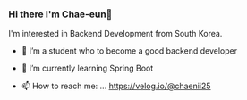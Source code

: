 ### Hi there I'm Chae-eun👋 

I'm interested in Backend Development from South Korea.
- 🔭 I’m a student who to become a good backend developer
- 🌱 I’m currently learning Spring Boot

- 📫 How to reach me: ... https://velog.io/@chaenii25

<!--
**chaenii25/chaenii25** is a ✨ _special_ ✨ repository because its `README.md` (this file) appears on your GitHub profile.

Here are some ideas to get you started:

- 🔭 I’m currently working on ...
- 🌱 I’m currently learning ...
- 👯 I’m looking to collaborate on ...
- 🤔 I’m looking for help with ...
- 💬 Ask me about ...
- 📫 How to reach me: ...
- 😄 Pronouns: ...
- ⚡ Fun fact: ...
-->
